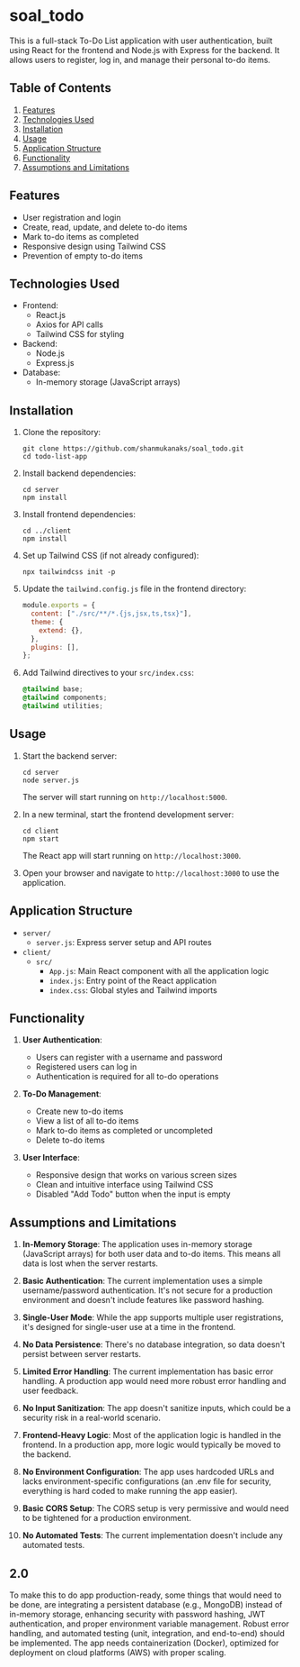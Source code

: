 # soal_todo

This is a full-stack To-Do List application with user authentication, built using React for the frontend and Node.js with Express for the backend. It allows users to register, log in, and manage their personal to-do items.

## Table of Contents

1. [Features](#features)
2. [Technologies Used](#technologies-used)
3. [Installation](#installation)
4. [Usage](#usage)
5. [Application Structure](#application-structure)
6. [Functionality](#functionality)
7. [Assumptions and Limitations](#assumptions-and-limitations)

## Features

- User registration and login
- Create, read, update, and delete to-do items
- Mark to-do items as completed
- Responsive design using Tailwind CSS
- Prevention of empty to-do items

## Technologies Used

- Frontend:
  - React.js
  - Axios for API calls
  - Tailwind CSS for styling
- Backend:
  - Node.js
  - Express.js
- Database:
  - In-memory storage (JavaScript arrays)

## Installation

1. Clone the repository:

   ```
   git clone https://github.com/shanmukanaks/soal_todo.git
   cd todo-list-app
   ```

2. Install backend dependencies:

   ```
   cd server
   npm install
   ```

3. Install frontend dependencies:

   ```
   cd ../client
   npm install
   ```

4. Set up Tailwind CSS (if not already configured):

   ```
   npx tailwindcss init -p
   ```

5. Update the `tailwind.config.js` file in the frontend directory:

   ```javascript
   module.exports = {
     content: ["./src/**/*.{js,jsx,ts,tsx}"],
     theme: {
       extend: {},
     },
     plugins: [],
   };
   ```

6. Add Tailwind directives to your `src/index.css`:
   ```css
   @tailwind base;
   @tailwind components;
   @tailwind utilities;
   ```

## Usage

1. Start the backend server:

   ```
   cd server
   node server.js
   ```

   The server will start running on `http://localhost:5000`.

2. In a new terminal, start the frontend development server:

   ```
   cd client
   npm start
   ```

   The React app will start running on `http://localhost:3000`.

3. Open your browser and navigate to `http://localhost:3000` to use the application.

## Application Structure

- `server/`
  - `server.js`: Express server setup and API routes
- `client/`
  - `src/`
    - `App.js`: Main React component with all the application logic
    - `index.js`: Entry point of the React application
    - `index.css`: Global styles and Tailwind imports

## Functionality

1. **User Authentication**:

   - Users can register with a username and password
   - Registered users can log in
   - Authentication is required for all to-do operations

2. **To-Do Management**:

   - Create new to-do items
   - View a list of all to-do items
   - Mark to-do items as completed or uncompleted
   - Delete to-do items

3. **User Interface**:
   - Responsive design that works on various screen sizes
   - Clean and intuitive interface using Tailwind CSS
   - Disabled "Add Todo" button when the input is empty

## Assumptions and Limitations

1. **In-Memory Storage**: The application uses in-memory storage (JavaScript arrays) for both user data and to-do items. This means all data is lost when the server restarts.

2. **Basic Authentication**: The current implementation uses a simple username/password authentication. It's not secure for a production environment and doesn't include features like password hashing.

3. **Single-User Mode**: While the app supports multiple user registrations, it's designed for single-user use at a time in the frontend.

4. **No Data Persistence**: There's no database integration, so data doesn't persist between server restarts.

5. **Limited Error Handling**: The current implementation has basic error handling. A production app would need more robust error handling and user feedback.

6. **No Input Sanitization**: The app doesn't sanitize inputs, which could be a security risk in a real-world scenario.

7. **Frontend-Heavy Logic**: Most of the application logic is handled in the frontend. In a production app, more logic would typically be moved to the backend.

8. **No Environment Configuration**: The app uses hardcoded URLs and lacks environment-specific configurations (an .env file for security, everything is hard coded to make running the app easier).

9. **Basic CORS Setup**: The CORS setup is very permissive and would need to be tightened for a production environment.

10. **No Automated Tests**: The current implementation doesn't include any automated tests.

## 2.0

To make this to do app production-ready, some things that would need to be done, are integrating a persistent database (e.g., MongoDB) instead of in-memory storage, enhancing security with password hashing, JWT authentication, and proper environment variable management. Robust error handling, and automated testing (unit, integration, and end-to-end) should be implemented. The app needs containerization (Docker), optimized for deployment on cloud platforms (AWS) with proper scaling.
